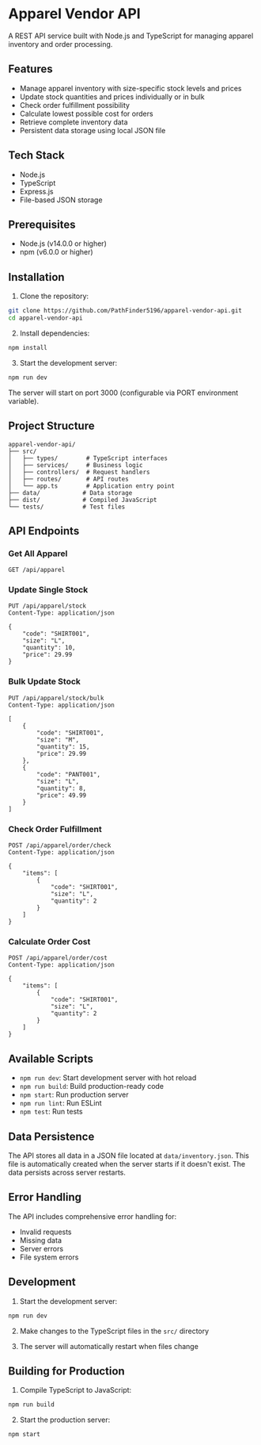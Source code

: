 # Apparel Vendor API

A REST API service built with Node.js and TypeScript for managing apparel inventory and order processing.

## Features

- Manage apparel inventory with size-specific stock levels and prices
- Update stock quantities and prices individually or in bulk
- Check order fulfillment possibility
- Calculate lowest possible cost for orders
- Retrieve complete inventory data
- Persistent data storage using local JSON file

## Tech Stack

- Node.js
- TypeScript
- Express.js
- File-based JSON storage

## Prerequisites

- Node.js (v14.0.0 or higher)
- npm (v6.0.0 or higher)

## Installation

1. Clone the repository:
```bash
git clone https://github.com/PathFinder5196/apparel-vendor-api.git
cd apparel-vendor-api
```

2. Install dependencies:
```bash
npm install
```

3. Start the development server:
```bash
npm run dev
```

The server will start on port 3000 (configurable via PORT environment variable).

## Project Structure

```
apparel-vendor-api/
├── src/
│   ├── types/        # TypeScript interfaces
│   ├── services/     # Business logic
│   ├── controllers/  # Request handlers
│   ├── routes/       # API routes
│   └── app.ts        # Application entry point
├── data/            # Data storage
├── dist/            # Compiled JavaScript
└── tests/           # Test files
```

## API Endpoints

### Get All Apparel
```http
GET /api/apparel
```

### Update Single Stock
```http
PUT /api/apparel/stock
Content-Type: application/json

{
    "code": "SHIRT001",
    "size": "L",
    "quantity": 10,
    "price": 29.99
}
```

### Bulk Update Stock
```http
PUT /api/apparel/stock/bulk
Content-Type: application/json

[
    {
        "code": "SHIRT001",
        "size": "M",
        "quantity": 15,
        "price": 29.99
    },
    {
        "code": "PANT001",
        "size": "L",
        "quantity": 8,
        "price": 49.99
    }
]
```

### Check Order Fulfillment
```http
POST /api/apparel/order/check
Content-Type: application/json

{
    "items": [
        {
            "code": "SHIRT001",
            "size": "L",
            "quantity": 2
        }
    ]
}
```

### Calculate Order Cost
```http
POST /api/apparel/order/cost
Content-Type: application/json

{
    "items": [
        {
            "code": "SHIRT001",
            "size": "L",
            "quantity": 2
        }
    ]
}
```

## Available Scripts

- `npm run dev`: Start development server with hot reload
- `npm run build`: Build production-ready code
- `npm start`: Run production server
- `npm run lint`: Run ESLint
- `npm test`: Run tests

## Data Persistence

The API stores all data in a JSON file located at `data/inventory.json`. This file is automatically created when the server starts if it doesn't exist. The data persists across server restarts.

## Error Handling

The API includes comprehensive error handling for:
- Invalid requests
- Missing data
- Server errors
- File system errors

## Development

1. Start the development server:
```bash
npm run dev
```

2. Make changes to the TypeScript files in the `src/` directory

3. The server will automatically restart when files change

## Building for Production

1. Compile TypeScript to JavaScript:
```bash
npm run build
```

2. Start the production server:
```bash
npm start
```
